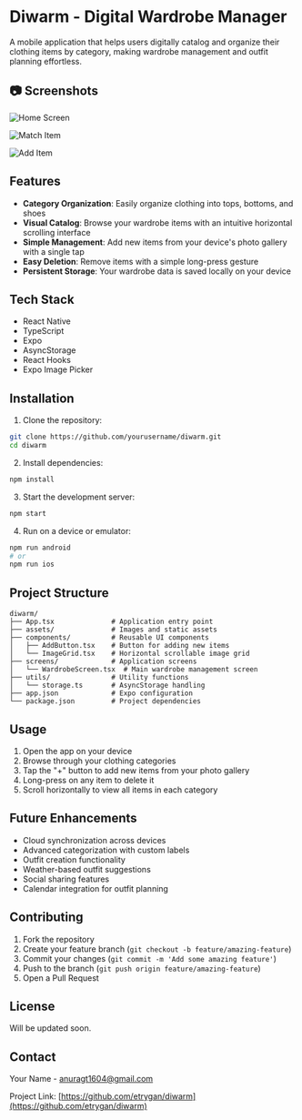 # Diwarm - Digital Wardrobe Manager

A mobile application that helps users digitally catalog and organize their clothing items by category, making wardrobe management and outfit planning effortless.

## 📷 Screenshots

![Home Screen](screenshots/home1.jpeg)

![Match Item](screenshots/home2.jpeg)

![Add Item](screenshots/home3.jpeg)


## Features

- **Category Organization**: Easily organize clothing into tops, bottoms, and shoes
- **Visual Catalog**: Browse your wardrobe items with an intuitive horizontal scrolling interface
- **Simple Management**: Add new items from your device's photo gallery with a single tap
- **Easy Deletion**: Remove items with a simple long-press gesture
- **Persistent Storage**: Your wardrobe data is saved locally on your device

## Tech Stack

- React Native
- TypeScript
- Expo
- AsyncStorage
- React Hooks
- Expo Image Picker

## Installation

1. Clone the repository:
```bash
git clone https://github.com/yourusername/diwarm.git
cd diwarm
```

2. Install dependencies:
```bash
npm install
```

3. Start the development server:
```bash
npm start
```

4. Run on a device or emulator:
```bash
npm run android
# or
npm run ios
```

## Project Structure

```
diwarm/
├── App.tsx              # Application entry point
├── assets/              # Images and static assets
├── components/          # Reusable UI components
│   ├── AddButton.tsx    # Button for adding new items
│   └── ImageGrid.tsx    # Horizontal scrollable image grid
├── screens/             # Application screens
│   └── WardrobeScreen.tsx  # Main wardrobe management screen
├── utils/               # Utility functions
│   └── storage.ts       # AsyncStorage handling
├── app.json             # Expo configuration
└── package.json         # Project dependencies
```

## Usage

1. Open the app on your device
2. Browse through your clothing categories
3. Tap the "+" button to add new items from your photo gallery
4. Long-press on any item to delete it
5. Scroll horizontally to view all items in each category

## Future Enhancements

- Cloud synchronization across devices
- Advanced categorization with custom labels
- Outfit creation functionality
- Weather-based outfit suggestions
- Social sharing features
- Calendar integration for outfit planning

## Contributing

1. Fork the repository
2. Create your feature branch (`git checkout -b feature/amazing-feature`)
3. Commit your changes (`git commit -m 'Add some amazing feature'`)
4. Push to the branch (`git push origin feature/amazing-feature`)
5. Open a Pull Request

## License

Will be updated soon.

## Contact

Your Name - [anuragt1604@gmail.com](mailto:anuragt1604@gmail.com)

Project Link: [https://github.com/etrygan/diwarm](https://github.com/etrygan/diwarm)
